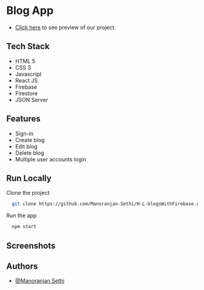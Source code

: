 # Blog App

- [Click here](https://precious-basbousa-c15149.netlify.app) to see preview of our project.

## Tech Stack

- HTML 5
- CSS 3
- Javascript
- React JS
- Firebase
- Firestore
- JSON Server

## Features

- Sign-in
- Create blog
- Edit blog
- Delete blog
- Multiple user accounts login

## Run Locally

Clone the project

```bash
  git clone https://github.com/Manoranjan-Sethi/H-L-blogsWithFirebase.git
```

Run the app

```bash
  npm start
```

## Screenshots

## Authors

- [@Manoranjan Sethi](https://github.com/Manoranjan-Sethi)
